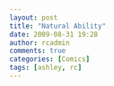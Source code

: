 ```yaml
---
layout: post
title: "Natural Ability"
date: 2009-08-31 19:28
author: rcadmin
comments: true
categories: [Comics]
tags: [ashley, rc]
---
```

<a href="http://bitsmack.com/comics/2009/08/31/natural-ability"><img src="http://dl.bitsmack.com/uploads/2009/08/20080831.jpg" alt="" title="Tomorrow she'll be doing speed runs" class="alignnone size-full wp-image-1674" /></a>
